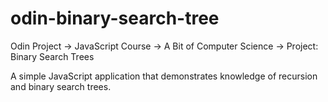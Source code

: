 # odin-binary-search-tree
Odin Project -> JavaScript Course -> A Bit of Computer Science -> Project:  Binary Search Trees

A simple JavaScript application that demonstrates knowledge of recursion and binary search trees.